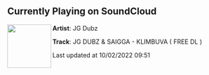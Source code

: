 ## Currently Playing on SoundCloud

[<img align="left" width="100" src="https://i1.sndcdn.com/artworks-AFl0nxGToslOpywX-rRXuCg-t500x500.jpg">](https://soundcloud.com/jgdubz/klimbuva)

**Artist**: JG Dubz 

**Track**: JG DUBZ & SAIGGA - KLIMBUVA ( FREE DL )

Last updated at 10/02/2022 09:51
